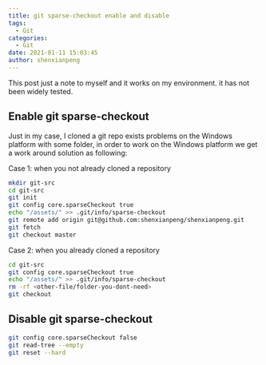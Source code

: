 ```yaml
---
title: git sparse-checkout enable and disable
tags:
  - Git
categories:
  - Git
date: 2021-01-11 15:03:45
author: shenxianpeng
---
```


This post just a note to myself and it works on my environment. it has not been widely tested.

## Enable git sparse-checkout

<!-- more -->
Just in my case, I cloned a git repo exists problems on the Windows platform with some folder, in order to work on the Windows platform we get a work around solution as following:

Case 1: when you not already cloned a repository

```bash
mkdir git-src
cd git-src
git init
git config core.sparseCheckout true
echo "/assets/" >> .git/info/sparse-checkout
git remote add origin git@github.com:shenxianpeng/shenxianpeng.git
git fetch
git checkout master
```

Case 2: when you already cloned a repository

```bash
cd git-src
git config core.sparseCheckout true
echo "/assets/" >> .git/info/sparse-checkout
rm -rf <other-file/folder-you-dont-need>
git checkout
```

## Disable git sparse-checkout

```bash
git config core.sparseCheckout false
git read-tree --empty
git reset --hard
```
